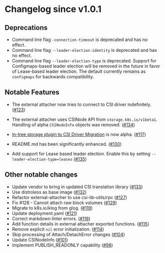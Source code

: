 # Changelog since v1.0.1

## Deprecations

* Command line flag `-connection-timeout` is deprecated and has no effect.
* Command line flag `--leader-election-identity` is deprecated and has no effect.
* Command line flag `--leader-election-type` is deprecated. Support for Configmaps-based
  leader election will be removed in the future in favor of Lease-based leader election.
  The default currently remains as `configmaps` for backwards compatibility.

## Notable Features

* The external attacher now tries to connect to CSI driver indefinitely. ([#123](https://github.com/kubernetes-csi/csi-sidecars/pkg/attacher/pull/123))

* The external attacher uses CSINode API from `storage.k8s.io/v1beta1`. Handling of alpha `CSINodeInfo` objects was removed. ([#134](https://github.com/kubernetes-csi/csi-sidecars/pkg/attacher/pull/134))

* [In-tree storage plugin to CSI Driver Migration](https://github.com/kubernetes/enhancements/blob/master/keps/sig-storage/20190129-csi-migration.md) is now alpha. ([#117](https://github.com/kubernetes-csi/csi-sidecars/pkg/attacher/pull/117))

* README.md has been significantly enhanced. ([#130](https://github.com/kubernetes-csi/csi-sidecars/pkg/attacher/pull/130))

* Add support for Lease based leader election. Enable this by setting `--leader-election-type=leases` ([#135](https://github.com/kubernetes-csi/csi-sidecars/pkg/attacher/pull/135))

## Other notable changes

* Update vendor to bring in updated CSI translation library ([#133](https://github.com/kubernetes-csi/csi-sidecars/pkg/attacher/pull/133))
* Use distroless as base image ([#132](https://github.com/kubernetes-csi/csi-sidecars/pkg/attacher/pull/132))
* Refactor external-attacher to use csi-lib-utils/rpc ([#127](https://github.com/kubernetes-csi/csi-sidecars/pkg/attacher/pull/127))
* Fix #128 - Cannot attach raw block volumes ([#129](https://github.com/kubernetes-csi/csi-sidecars/pkg/attacher/pull/129))
* Migrate to k8s.io/klog from glog. ([#119](https://github.com/kubernetes-csi/csi-sidecars/pkg/attacher/pull/119))
* Update deployment.yaml ([#121](https://github.com/kubernetes-csi/csi-sidecars/pkg/attacher/pull/121))
* Correct markdown linter errors. ([#116](https://github.com/kubernetes-csi/csi-sidecars/pkg/attacher/pull/116))
* Add function details in external attacher exported functions. ([#115](https://github.com/kubernetes-csi/csi-sidecars/pkg/attacher/pull/115))
* Remove explicit `nil` error initialization. ([#114](https://github.com/kubernetes-csi/csi-sidecars/pkg/attacher/pull/114))
* Skip processing of Attach/DetachError changes ([#104](https://github.com/kubernetes-csi/csi-sidecars/pkg/attacher/pull/104))
* Update CSINodeInfo ([#101](https://github.com/kubernetes-csi/csi-sidecars/pkg/attacher/pull/101))
* Implement PUBLISH_READONLY capability ([#98](https://github.com/kubernetes-csi/csi-sidecars/pkg/attacher/pull/98))
